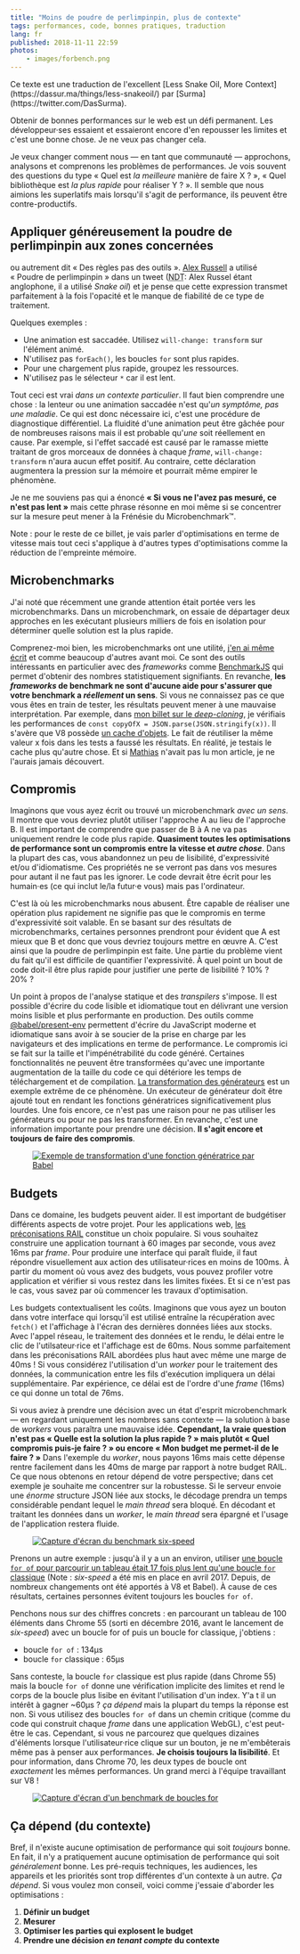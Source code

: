 ```yaml
---
title: "Moins de poudre de perlimpinpin, plus de contexte"
tags: performances, code, bonnes pratiques, traduction
lang: fr
published: 2018-11-11 22:59
photos:
    - images/forbench.png
---
```


<p class="note">
Ce texte est une traduction de l'excellent [Less Snake Oil, More
Context](https://dassur.ma/things/less-snakeoil/) par
[Surma](https://twitter.com/DasSurma).
</p>

Obtenir de bonnes performances sur le web est un défi permanent. Les développeur·ses
essaient et essaieront encore d'en repousser les limites et c'est une bonne
chose. Je ne veux pas changer cela.

Je veux changer comment nous — en tant que communauté — approchons, analysons et
comprenons les problèmes de performances. Je vois souvent des questions du type
«&nbsp;Quel est _la meilleure_ manière de faire X&nbsp;?&nbsp;», «&nbsp;Quel
bibliothèque est _la plus rapide_ pour réaliser Y&nbsp;?&nbsp;». Il semble que
nous aimions les superlatifs mais lorsqu'il s'agit de performance, ils
peuvent être contre-productifs.

## Appliquer généreusement la poudre de perlimpinpin aux zones concernées

ou autrement dit «&nbsp;Des règles pas des outils&nbsp;». [Alex
Russell](https://twitter.com/slightlylate) a utilisé «&nbsp;Poudre de
perlimpinpin&nbsp;» dans un tweet (<abbr title="Note de traduction">NDT</abbr>:
Alex Russel étant anglophone, il a utilisé <i>Snake oil</i>) et je pense que
cette expression transmet parfaitement à la fois l'opacité et le manque de
fiabilité de ce type de traitement.

Quelques exemples&nbsp;:

* Une animation est saccadée. Utilisez `will-change: transform` sur l'élément animé.
* N'utilisez pas `forEach()`, les boucles `for` sont plus rapides.
* Pour une chargement plus rapide, groupez les ressources.
* N'utilisez pas le sélecteur `*` car il est lent.

Tout ceci est vrai _dans un contexte particulier_. Il faut bien comprendre une
chose&nbsp;: la lenteur ou une animation saccadée n'est qu'_un symptôme, pas une
maladie_. Ce qui est donc nécessaire ici, c'est une procédure de diagnostique
différentiel. La fluidité d'une animation peut être gâchée pour de nombreuses
raisons mais il est probable qu'_une_ soit réellement en cause. Par exemple, si
l'effet saccadé est causé par le ramasse miette traitant de gros morceaux de
données à chaque <i>frame</i>, `will-change: transform` n'aura aucun effet
positif. Au contraire, cette déclaration augmentera la pression sur la mémoire
et pourrait même empirer le phénomène.

Je ne me souviens pas qui a énoncé **«&nbsp;Si vous ne l'avez pas mesuré, ce
n'est pas lent&nbsp;»** mais cette phrase résonne en moi même si se concentrer
sur la mesure peut mener à la Frénésie du Microbenchmark™️.

<p class="note">
Note&nbsp;: pour le reste de ce billet, je vais parler d'optimisations en terme
de vitesse mais tout ceci s'applique à d'autres types d'optimisations comme la
réduction de l'empreinte mémoire.
</p>

## Microbenchmarks

J'ai noté que récemment une grande attention était portée vers les
microbenchmarks. Dans un microbenchmark, on essaie de départager deux
approches en les exécutant plusieurs milliers de fois en isolation pour déterminer
quelle solution est la plus rapide.

Comprenez-moi bien, les microbenchmarks ont une utilité, [j'en ai même
écrit](https://dassur.ma/things/deep-copy/#performance-extravaganza) et comme
beaucoup d'autres avant moi. Ce sont des outils intéressants en particulier avec des
<i>frameworks</i> comme [BenchmarkJS](https://benchmarkjs.com/) qui permet
d'obtenir des nombres statistiquement signifiants. En revanche, **les
<i>frameworks</i> de benchmark ne sont d'aucune aide pour s'assurer que votre
benchmark a _réellement_ un sens**. Si vous ne connaissez pas ce que vous êtes
en train de tester, les résultats peuvent mener à une mauvaise interprétation.
Par exemple, dans [mon billet sur le
<i>deep-cloning</i>](https://dassur.ma/things/deep-copy/#performance-extravaganza),
je vérifiais les performances de `const copyOfX =
JSON.parse(JSON.stringify(x))`. Il s'avère que V8 possède [un cache
d'objets](https://v8.dev/blog/fast-properties). Le fait de réutiliser la même
valeur x fois dans les tests a faussé les résultats. En réalité, je testais le
cache plus qu'autre chose. Et si [Mathias](https://twitter.com/mathias) n'avait
pas lu mon article, je ne l'aurais jamais découvert.

## Compromis

Imaginons que vous ayez écrit ou trouvé un microbenchmark _avec un sens_. Il
montre que vous devriez plutôt utiliser l'approche A au lieu de l'approche B. Il
est important de comprendre que passer de B à A ne va pas uniquement rendre le
code plus rapide. **Quasiment toutes les optimisations de performance sont un
compromis entre la vitesse et _autre chose_**. Dans la plupart des cas, vous
abandonnez un peu de lisibilité, d'expressivité et/ou d'idiomatisme. Ces
propriétés ne se verront pas dans vos mesures pour
autant il ne faut pas les ignorer. Le code devrait être écrit pour les humain·es
(ce qui inclut le/la futur·e vous) mais pas l'ordinateur.

C'est là où les microbenchmarks nous abusent. Être capable de réaliser une
opération plus rapidement ne signifie pas que le compromis en terme
d'expressivité soit valable. En se basant sur des résultats de microbenchmarks,
certaines personnes prendront pour évident que A est mieux que B et donc que
vous devriez toujours mettre en œuvre A. C'est ainsi que la poudre de
perlimpinpin est faite. Une partie du problème vient du fait qu'il est difficile
de quantifier l'expressivité. À quel point un bout de code doit-il être plus
rapide pour justifier une perte de lisibilité&nbsp;? 10%&nbsp;? 20%&nbsp;?

Un point à propos de l'analyse statique et des <i>transpilers</i> s'impose. Il
est possible d'écrire du code lisible et idiomatique tout en
délivrant une version moins lisible et plus performante en production. Des
outils comme [@babel/present-env](https://www.npmjs.com/package/@babel/preset-env)
permettent d'écrire du JavaScript moderne et idiomatique sans avoir à se soucier
de la prise en charge par les navigateurs et des implications en terme de
performance. Le compromis ici se fait sur la taille et l'impénétrabilité du code
généré. Certaines fonctionnalités ne peuvent être transformées qu'avec une
importante augmentation de la taille du code ce qui détériore les temps de
téléchargement et de compilation. [La transformation des générateurs](https://babeljs.io/docs/en/babel-plugin-transform-regenerator)
est un exemple extrême de ce phénomène. Un exécuteur de générateur doit être
ajouté tout en rendant les fonctions génératrices significativement plus
lourdes. Une fois encore, ce n'est pas une raison pour ne pas utiliser les
générateurs ou pour ne pas les transformer. En revanche, c'est une information
importante pour prendre une décision. **Il s'agit encore et toujours de faire
des compromis**.

<figure class="object-center bordered">
    <a href="/images/generators.png"><img src="/images/660x/generators.png" alt="Exemple de transformation d'une fonction génératrice par Babel"></a>
</figure>

## Budgets

Dans ce domaine, les budgets peuvent aider. Il est important de budgétiser
différents aspects de votre projet. Pour les applications web,
[les préconisations RAIL](https://developers.google.com/web/fundamentals/performance/rail)
constitue un choix populaire. Si vous souhaitez construire une application
tournant à 60 images par seconde, vous avez 16ms par <i>frame</i>. Pour produire
une interface qui paraît fluide, il faut répondre visuellement aux action des
utilisateur·rices en moins de 100ms. À partir du moment où vous avez des
budgets, vous pouvez profiler votre application et vérifier si vous restez
dans les limites fixées. Et si ce n'est pas le cas, vous savez par où commencer
les travaux d'optimisation.

Les budgets contextualisent les coûts. Imaginons que vous ayez un bouton dans
votre interface qui lorsqu'il est utilisé entraîne la récupération avec
`fetch()` et l'affichage à l'écran des dernières données liées aux stocks. Avec
l'appel réseau, le traitement des données et le rendu, le délai entre le clic de
l'utilsateur·rice et l'affichage est de 60ms. Nous somme parfaitement dans les
préconisations RAIL abordées plus haut avec même une marge de 40ms&nbsp;! Si
vous considérez l'utilisation d'un <i>worker</i> pour le traitement des données,
la communication entre les fils d'exécution impliquera un délai supplémentaire.
Par expérience, ce délai est de l'ordre d'une <i>frame</i> (16ms) ce qui donne
un total de 76ms.

Si vous aviez à prendre une décision avec un état d'esprit microbenchmark — en
regardant uniquement les nombres sans contexte — la solution à base de
<i>workers</i> vous paraîtra une mauvaise idée. **Cependant, la vraie question
n'est pas «&nbsp;Quelle est la solution la plus rapide&nbsp;?&nbsp;» mais plutôt
«&nbsp;Quel compromis puis-je faire&nbsp;?&nbsp;» ou encore «&nbsp;Mon budget me
permet-il de le faire&nbsp;?&nbsp;»** Dans l'exemple du <i>worker</i>, nous
payons 16ms mais cette dépense rentre facilement dans les 40ms de marge par
rapport à notre budget RAIL. Ce que nous obtenons en retour dépend de votre
perspective; dans cet exemple je souhaite me concentrer sur la robustesse. Si le
serveur envoie une _énorme_ structure JSON liée aux stocks, le décodage prendra
un temps considérable pendant lequel le <i>main thread</i> sera bloqué. En
décodant et traitant les données dans un <i>worker</i>, le <i>main thread</i>
sera épargné et l'usage de l'application restera fluide.

<figure class="object-center bordered">
    <a href="/images/sixbench.png"><img src="/images/660x/sixbench.png" alt="Capture d'écran du benchmark six-speed"></a>
</figure>

Prenons un autre exemple&nbsp;: jusqu'à il y a un an environ, utiliser [une
boucle `for of` pour parcourir un tableau était 17 fois plus lent qu'une boucle
`for` classique](http://incaseofstairs.com/six-speed/) (Note&nbsp;:
<i>six-speed</i> a été mis en place en avril 2017. Depuis, de nombreux
changements ont été apportés à V8 et Babel). À cause de ces résultats, certaines
personnes évitent toujours les boucles `for of`.

Penchons nous sur des chiffres concrets&nbsp;: en parcourant un tableau de 100
éléments dans Chrome 55 (sorti en décembre 2016, avant le lancement de
<i>six-speed</i>) avec un boucle for of puis un boucle for classique, j'obtiens&nbsp;:

* boucle `for of`&nbsp;: 134µs
* boucle `for` classique&nbsp;: 65µs

Sans conteste, la boucle `for` classique est plus rapide (dans Chrome 55) mais la
boucle `for of` donne une vérification implicite des limites et rend le corps de
la boucle plus lisibe en évitant l'utilisation d'un index. Y'a t il un intérêt à
gagner ~60µs&nbsp;? _ça dépend_ mais la plupart du temps la réponse est non. Si
vous utilisez des boucles `for of` dans un chemin critique (comme du code qui
construit chaque <i>frame</i> dans une application WebGL), c'est peut-être le
cas. Cependant, si vous ne parcourez que quelques dizaines d'éléments lorsque
l'utilisateur·rice clique sur un bouton, je ne m'embêterais même pas à penser
aux performances. **Je choisis toujours la lisibilité**. Et pour information,
dans Chrome 70, les deux types de boucle ont _exactement_ les mêmes
performances. Un grand merci à l'équipe travaillant sur V8&nbsp;!

<figure class="object-center bordered">
    <a href="/images/forbench.png"><img src="/images/660x/forbench.png" alt="Capture d'écran d'un benchmark de boucles for"></a>
</figure>

## Ça dépend (du contexte)

Bref, il n'existe aucune optimisation de performance qui soit _toujours_ bonne.
En fait, il n'y a pratiquement aucune optimisation de performance qui soit
_généralement_ bonne. Les pré-requis techniques, les audiences, les appareils et
les priorités sont trop différentes d'un contexte à un autre. _Ça dépend_. Si
vous voulez mon conseil, voici comme j'essaie d'aborder les optimisations&nbsp;:

1. **Définir un budget**
2. **Mesurer**
3. **Optimiser les parties qui explosent le budget**
4. **Prendre une décision _en tenant compte_ du contexte**
